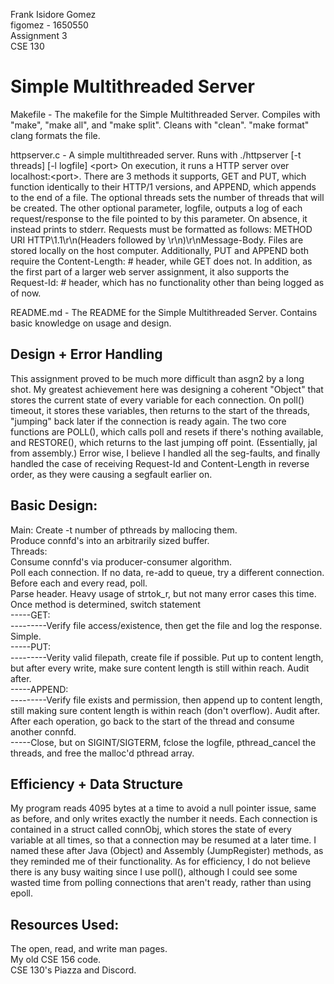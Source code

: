 Frank Isidore Gomez\
figomez - 1650550\
Assignment 3\
CSE 130

# Simple Multithreaded Server

Makefile - The makefile for the Simple Multithreaded Server. Compiles with "make", "make all", and "make split". Cleans with "clean". "make format" clang formats the file.

httpserver.c - A simple multithreaded server. Runs with ./httpserver \[-t threads\] \[-l logfile\] \<port\> On execution, it runs a HTTP server over localhost:\<port\>. There are 3 methods it supports, GET and PUT, which function identically to their HTTP/1 versions, and APPEND, which appends to the end of a file. The optional threads sets the number of threads that will be created. The other optional parameter, logfile, outputs a log of each request/response to the file pointed to by this parameter. On absence, it instead prints to stderr. Requests must be formatted as follows: METHOD URI HTTP\1.1\r\n(Headers followed by \r\n)\r\nMessage-Body. Files are stored locally on the host computer. Additionally, PUT and APPEND both require the Content-Length: # header, while GET does not. In addition, as the first part of a larger web server assignment, it also supports the Request-Id: # header, which has no functionality other than being logged as of now. 

README.md - The README for the Simple Multithreaded Server. Contains basic knowledge on usage and design.


## Design + Error Handling
This assignment proved to be much more difficult than asgn2 by a long shot. My greatest achievement here was designing a coherent "Object" that stores the current state of every variable for each connection. On poll() timeout, it stores these variables, then returns to the start of the threads, "jumping" back later if the connection is ready again. The two core functions are POLL(), which calls poll and resets if there's nothing available, and RESTORE(), which returns to the last jumping off point. (Essentially, jal from assembly.) Error wise, I believe I handled all the seg-faults, and finally handled the case of receiving Request-Id and Content-Length in reverse order, as they were causing a segfault earlier on.

## Basic Design:
Main: Create -t number of pthreads by mallocing them.\
Produce connfd's into an arbitrarily sized buffer.\
Threads:\
Consume connfd's via producer-consumer algorithm.\
Poll each connection. If no data, re-add to queue, try a different connection.\
Before each and every read, poll.\
Parse header. Heavy usage of strtok_r, but not many error cases this time.\
Once method is determined, switch statement\
-----GET:\
---------Verify file access/existence, then get the file and log the response. Simple.\
-----PUT:\
---------Verity valid filepath, create file if possible. Put up to content length, but after every write, make sure content length is still within reach. Audit after.\
-----APPEND:\
---------Verify file exists and permission, then append up to content length, still making sure content length is within reach (don't overflow). Audit after.\
After each operation, go back to the start of the thread and consume another connfd.\
-----Close, but on SIGINT/SIGTERM, fclose the logfile, pthread_cancel the threads, and free the malloc'd pthread array.

## Efficiency + Data Structure
My program reads 4095 bytes at a time to avoid a null pointer issue, same as before, and only writes exactly the number it needs. Each connection is contained in a struct called connObj, which stores the state of every variable at all times, so that a connection may be resumed at a later time. I named these after Java (Object) and Assembly (JumpRegister) methods, as they reminded me of their functionality. As for efficiency, I do not believe there is any busy waiting since I use poll(), although I could see some wasted time from polling connections that aren't ready, rather than using epoll.


## Resources Used:
The open, read, and write man pages.\
My old CSE 156 code.\
CSE 130's Piazza and Discord.